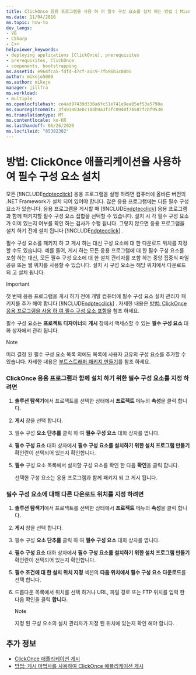 ```yaml
---
title: ClickOnce 응용 프로그램을 사용 하 여 필수 구성 요소를 설치 하는 방법 | Microsoft Docs
ms.date: 11/04/2016
ms.topic: how-to
dev_langs:
- VB
- CSharp
- C++
helpviewer_keywords:
- deploying applications [ClickOnce], prerequisites
- prerequisites, ClickOnce
- components, bootstrapping
ms.assetid: e964fca5-fdfd-47cf-a1c9-7fb96b1c88b5
author: mikejo5000
ms.author: mikejo
manager: jillfra
ms.workload:
- multiple
ms.openlocfilehash: ce4ad97439d330a6fc51e741e9ea05ef53a5798a
ms.sourcegitcommit: 3f491903e0c10db9a3f3fc0940f7b587fcbf9530
ms.translationtype: MT
ms.contentlocale: ko-KR
ms.lasthandoff: 06/26/2020
ms.locfileid: "85382382"
---
```

# <a name="how-to-install-prerequisites-with-a-clickonce-application"></a>방법: ClickOnce 애플리케이션을 사용하여 필수 구성 요소 설치
모든 [!INCLUDE[ndptecclick](../deployment/includes/ndptecclick_md.md)] 응용 프로그램을 실행 하려면 컴퓨터에 올바른 버전의 .NET Framework가 설치 되어 있어야 합니다. 많은 응용 프로그램에는 다른 필수 구성 요소가 있습니다. 응용 프로그램을 게시할 때 [!INCLUDE[ndptecclick](../deployment/includes/ndptecclick_md.md)] 응용 프로그램과 함께 패키지할 필수 구성 요소 집합을 선택할 수 있습니다. 설치 시 각 필수 구성 요소가 이미 있는지 여부를 확인 하는 검사가 수행 됩니다. 그렇지 않으면 응용 프로그램을 설치 하기 전에 설치 됩니다 [!INCLUDE[ndptecclick](../deployment/includes/ndptecclick_md.md)] .

 필수 구성 요소를 패키지 하 고 게시 하는 대신 구성 요소에 대 한 다운로드 위치를 지정할 수도 있습니다. 예를 들어, 게시 하는 모든 응용 프로그램에 대 한 필수 구성 요소를 포함 하는 대신, 모든 필수 구성 요소에 대 한 설치 관리자를 포함 하는 중앙 집중식 파일 공유 또는 웹 위치를 사용할 수 있습니다. 설치 시 구성 요소는 해당 위치에서 다운로드 되 고 설치 됩니다.

> [!IMPORTANT]
> 첫 번째 응용 프로그램을 게시 하기 전에 개발 컴퓨터에 필수 구성 요소 설치 관리자 패키지를 추가 해야 합니다 [!INCLUDE[ndptecclick](../deployment/includes/ndptecclick_md.md)] . 자세한 내용은 [방법: ClickOnce 응용 프로그램을 사용 하 여 필수 구성 요소 포함](../deployment/how-to-include-prerequisites-with-a-clickonce-application.md)을 참조 하세요.

 필수 구성 요소는 **프로젝트 디자이너**의 **게시** 창에서 액세스할 수 있는 **필수 구성 요소** 대화 상자에서 관리 됩니다.

> [!NOTE]
> 미리 결정 된 필수 구성 요소 목록 외에도 목록에 사용자 고유의 구성 요소를 추가할 수 있습니다. 자세한 내용은 [부트스트래퍼 패키지 만들기](../deployment/creating-bootstrapper-packages.md)를 참조 하세요.

### <a name="to-specify-prerequisites-to-install-with-a-clickonce-application"></a>ClickOnce 응용 프로그램과 함께 설치 하기 위한 필수 구성 요소를 지정 하려면

1. **솔루션 탐색기**에서 프로젝트를 선택한 상태에서 **프로젝트** 메뉴의 **속성**을 클릭 합니다.

2. **게시** 창을 선택 합니다.

3. 필수 구성 **요소 단추를** 클릭 하 여 **필수 구성 요소** 대화 상자를 엽니다.

4. **필수 구성 요소** 대화 상자에서 **필수 구성 요소를 설치하기 위한 설치 프로그램 만들기** 확인란이 선택되어 있는지 확인합니다.

5. **필수** 구성 요소 목록에서 설치할 구성 요소를 확인 한 다음 **확인**을 클릭 합니다.

     선택한 구성 요소는 응용 프로그램과 함께 패키지 되 고 게시 됩니다.

### <a name="to-specify-a-different-download-location-for-prerequisites"></a>필수 구성 요소에 대해 다른 다운로드 위치를 지정 하려면

1. **솔루션 탐색기**에서 프로젝트를 선택한 상태에서 **프로젝트** 메뉴의 **속성**을 클릭 합니다.

2. **게시** 창을 선택 합니다.

3. 필수 구성 **요소 단추를** 클릭 하 여 **필수 구성 요소** 대화 상자를 엽니다.

4. **필수 구성 요소** 대화 상자에서 **필수 구성 요소를 설치하기 위한 설치 프로그램 만들기** 확인란이 선택되어 있는지 확인합니다.

5. **필수 조건에 대 한 설치 위치 지정** 섹션의 **다음 위치에서 필수 구성 요소 다운로드**를 선택 합니다.

6. 드롭다운 목록에서 위치를 선택 하거나 URL, 파일 경로 또는 FTP 위치를 입력 한 다음 확인을 클릭 **합니다.**

    > [!NOTE]
    > 지정 된 구성 요소의 설치 관리자가 지정 된 위치에 있는지 확인 해야 합니다.

## <a name="see-also"></a>추가 정보
- [ClickOnce 애플리케이션 게시](../deployment/publishing-clickonce-applications.md)
- [방법: 게시 마법사를 사용하여 ClickOnce 애플리케이션 게시](../deployment/how-to-publish-a-clickonce-application-using-the-publish-wizard.md)